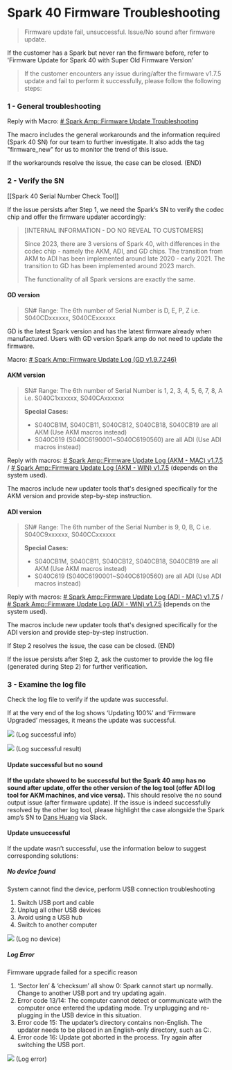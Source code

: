# Spark 40 Firmware Troubleshooting
> Firmware update fail, unsuccessful. 
> Issue/No sound after firmware update.

If the customer has a Spark but never ran the firmware before, refer to 'Firmware Update for Spark 40 with Super Old Firmware Version' 


> If the customer encounters any issue during/after the firmware v1.7.5 update and fail to perform it successfully, please follow the following steps:
 
### 1 - General troubleshooting
Reply with Macro: <u># Spark Amp::Firmware Update Troubleshooting</u>

The macro includes the general workarounds and the information required (Spark 40 SN) for our team to further investigate. It also adds the tag "firmware_new" for us to monitor the trend of this issue.

If the workarounds resolve the issue, the case can be closed. (END)

### 2 - Verify the SN
[[Spark 40 Serial Number Check Tool]]

If the issue persists after Step 1, we need the Spark’s SN to verify the codec chip and offer the firmware updater accordingly:

> [INTERNAL INFORMATION - DO NO REVEAL TO CUSTOMERS]
> 
> Since 2023, there are 3 versions of Spark 40, with differences in the codec chip - namely the AKM, ADI, and GD chips. The transition from AKM to ADI has been implemented around late 2020 - early 2021. The transition to GD has been implemented around 2023 march. 
> 
> The functionality of all Spark versions are exactly the same. 

#### GD version
> SN# Range: The 6th number of Serial Number is D, E, P, Z
> i.e. S040CDxxxxxx, S040CExxxxxx

GD is the latest Spark version and has the latest firmware already when manufactured. Users with GD version Spark amp do not need to update the firmware.

Macro: <u># Spark Amp::Firmware Update Log (GD  v1.9.7.246)</u>
 

#### AKM version
> SN# Range: The 6th number of Serial Number is 1, 2, 3, 4, 5, 6, 7, 8, A
> i.e. S040C1xxxxxx, S040CAxxxxxx
> 
> **Special Cases:** 
> -   S040CB1M, S040CB11, S040CB12, S040CB18, S040CB19 are all AKM (Use AKM macros instead)
> -   S040C619 (S040C6190001~S040C6190560) are all ADI (Use ADI macros instead)

Reply with macros: <u># Spark Amp::Firmware Update Log (AKM - MAC) v1.7.5</u> / <u># Spark Amp::Firmware Update Log (AKM - WIN) v1.7.5</u> (depends on the system used). 

The macros include new updater tools that's designed specifically for the AKM version and provide step-by-step instruction. 


#### ADI version
> SN# Range: The 6th number of the Serial Number is 9, 0, B, C
> i.e. S040C9xxxxxx, S040CCxxxxxx
> 
> **Special Cases:** 
> -   S040CB1M, S040CB11, S040CB12, S040CB18, S040CB19 are all AKM (Use AKM macros instead)
> -   S040C619 (S040C6190001~S040C6190560) are all ADI (Use ADI macros instead)

Reply with macros: <u># Spark Amp::Firmware Update Log (ADI - MAC) v1.7.5</u> / <u># Spark Amp::Firmware Update Log (ADI - WIN) v1.7.5</u> (depends on the system used). 

The macros include new updater tools that's designed specifically for the ADI version and provide step-by-step instruction. 


If Step 2 resolves the issue, the case can be closed. (END)

If the issue persists after Step 2, ask the customer to provide the log file (generated during Step 2) for further verification. 

### 3 - Examine the log file
Check the log file to verify if the update was successful. 

If at the very end of the log shows ‘Updating 100%’ and ‘Firmware Upgraded’ messages, it means the update was successful.  

![](https://lh6.googleusercontent.com/nMbEzBdyRIzV69Yy4a8kPSZBC1A3vZQV-etdWv7T7Gt97eMyIbE4PhACTkupkznsFyiU3_4Xw0OBt8GCADweBp_brwUFi0bfLgn_KucpqlFizUZbxm3rk2j9NVg6pt3BN7O9ADlCcPOkMjNSUH0NNw)
(Log successful info)

![](https://lh5.googleusercontent.com/izRS2F1nmwE4Mkb3kgFcuCrozyDS84gowQkjTHvT0MC3Pn246LK6Te6gFlniU7frZRd8MD2IJTs9jEIqWyQbLgI4DQ36QLCZc9S5lRO3BpX3_35l_ORIl88t6o4nE_4H-PiMA8LCTA8_R6q9zOJNcQ)
(Log successful result)

#### Update successful but no sound
**If the update showed to be successful but the Spark 40 amp has no sound after update, offer the other version of the log tool (offer ADI log tool for AKM machines, and vice versa).** This should resolve the no sound output issue (after firmware update). If the issue is indeed successfully resolved by the other log tool, please highlight the case alongside the Spark amp’s SN to <u>Dans Huang</u> via Slack.

#### Update unsuccessful
If the update wasn’t successful, use the information below to suggest corresponding solutions:

##### No device found
System cannot find the device, perform USB connection troubleshooting

1.  Switch USB port and cable
2.  Unplug all other USB devices
3.  Avoid using a USB hub
4.  Switch to another computer

![](https://lh5.googleusercontent.com/LkRF9cR5pdoICl3WmHNEYu0Hb6TaTTuBBODW6Se0R1PBse3K46Xf74rSUBiZJhuUnMpmS6pHTjwcwhPROJUtSctqlVxawt39EZvmk5189vRvKQ4fRuYdf41xorpKf1fdJ_Y8a_8xgxgOUXvQhABUqg)
(Log no device)

##### Log Error
Firmware upgrade failed for a specific reason

1.  ‘Sector len’ & ‘checksum’ all show 0: 
   Spark cannot start up normally. Change to another USB port and try updating again.
2.  Error code 13/14: 
   The computer cannot detect or communicate with the computer once entered the updating mode. Try unplugging and re-plugging in the USB device in this situation.  
3.  Error code 15:
   The updater’s directory contains non-English. The updater needs to be placed in an English-only directory, such as C:\. 
4.  Error code 16: 
   Update got aborted in the process. Try again after switching the USB port.

![](https://lh6.googleusercontent.com/zTg_1RZeuGNfntoYBPmmVZcJYdXFjDbyeu02b4DOcBGEsbbomdxJ5qP0-9qUPzowJw3NscW-Ti6mYGzELNvRiNEPWctCPJwlY4g_ErbHmi01WGUEZhlBM_kLcC-gYbLsKQszTgJB8NjSXnaTOz9RHg)
(Log error)
